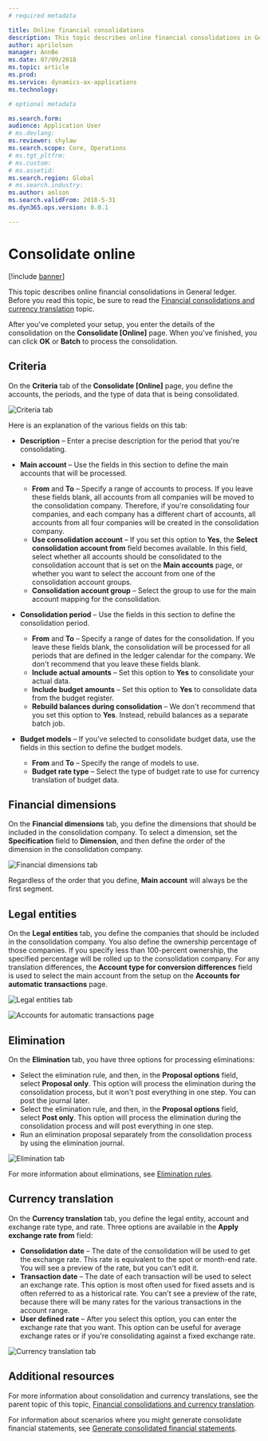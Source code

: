 ```yaml
---
# required metadata

title: Online financial consolidations
description: This topic describes online financial consolidations in General ledger.
author: aprilolson
manager: AnnBe
ms.date: 07/09/2018
ms.topic: article
ms.prod: 
ms.service: dynamics-ax-applications
ms.technology: 

# optional metadata

ms.search.form: 
audience: Application User
# ms.devlang: 
ms.reviewer: shylaw
ms.search.scope: Core, Operations
# ms.tgt_pltfrm: 
# ms.custom: 
# ms.assetid: 
ms.search.region: Global
# ms.search.industry: 
ms.author: aolson
ms.search.validFrom: 2018-5-31
ms.dyn365.ops.version: 8.0.1

---
```


# Consolidate online

[!include [banner](../includes/banner.md)]

This topic describes online financial consolidations in General ledger. Before you read this topic, be sure to read the [Financial consolidations and currency translation](financial-consolidations-currency-translation.md) topic.

After you've completed your setup, you enter the details of the consolidation on the **Consolidate [Online]** page. When you've finished, you can click **OK** or **Batch** to process the consolidation.

## Criteria
On the **Criteria** tab of the **Consolidate [Online]** page, you define the accounts, the periods, and the type of data that is being consolidated.

![Criteria tab](./media/criteria-consolidate-online.png "Criteria tab")

Here is an explanation of the various fields on this tab:

- **Description** – Enter a precise description for the period that you're consolidating.
- **Main account** – Use the fields in this section to define the main accounts that will be processed.

    - **From** and **To** – Specify a range of accounts to process. If you leave these fields blank, all accounts from all companies will be moved to the consolidation company. Therefore, if you're consolidating four companies, and each company has a different chart of accounts, all accounts from all four companies will be created in the consolidation company.
    - **Use consolidation account** – If you set this option to **Yes**, the **Select consolidation account from** field becomes available. In this field, select whether all accounts should be consolidated to the consolidation account that is set on the **Main accounts** page, or whether you want to select the account from one of the consolidation account groups.
    - **Consolidation account group** – Select the group to use for the main account mapping for the consolidation.

- **Consolidation period** – Use the fields in this section to define the consolidation period.

    - **From** and **To** – Specify a range of dates for the consolidation. If you leave these fields blank, the consolidation will be processed for all periods that are defined in the ledger calendar for the company. We don't recommend that you leave these fields blank.
    - **Include actual amounts** – Set this option to **Yes** to consolidate your actual data.
    - **Include budget amounts** – Set this option to **Yes** to consolidate data from the budget register.
    - **Rebuild balances during consolidation** – We don't recommend that you set this option to **Yes**. Instead, rebuild balances as a separate batch job.

- **Budget models** – If you've selected to consolidate budget data, use the fields in this section to define the budget models.

    - **From** and **To** – Specify the range of models to use.
    - **Budget rate type** – Select the type of budget rate to use for currency translation of budget data.

## Financial dimensions
On the **Financial dimensions** tab, you define the dimensions that should be included in the consolidation company. To select a dimension, set the **Specification** field to **Dimension**, and then define the order of the dimension in the consolidation company.

![Financial dimensions tab](./media/financial-dimensions-cons.png "Financial dimensions tab")

Regardless of the order that you define, **Main account** will always be the first segment.

## Legal entities
On the **Legal entities** tab, you define the companies that should be included in the consolidation company. You also define the ownership percentage of those companies. If you specify less than 100-percent ownership, the specified percentage will be rolled up to the consolidation company. For any translation differences, the **Account type for conversion differences** field is used to select the main account from the setup on the **Accounts for automatic transactions** page.

![Legal entities tab](./media/legal-entities-cons.png "Legal entities tab")

![Accounts for automatic transactions page](./media/accounts-for-automatic-cons.png "Accounts for automatic transactions page")

## Elimination
On the **Elimination** tab, you have three options for processing eliminations:

- Select the elimination rule, and then, in the **Proposal options** field, select **Proposal only**. This option will process the elimination during the consolidation process, but it won't post everything in one step. You can post the journal later.
- Select the elimination rule, and then, in the **Proposal options** field, select **Post only**. This option will process the elimination during the consolidation process and will post everything in one step.
- Run an elimination proposal separately from the consolidation process by using the elimination journal.

![Elimination tab](./media/elimination-cons-onl.png "Elimination tab")

For more information about eliminations, see [Elimination rules](./elimination-rules.md).

## Currency translation
On the **Currency translation** tab, you define the legal entity, account and exchange rate type, and rate. Three options are available in the **Apply exchange rate from** field:

- **Consolidation date** – The date of the consolidation will be used to get the exchange rate. This rate is equivalent to the spot or month-end rate. You will see a preview of the rate, but you can't edit it.
- **Transaction date** – The date of each transaction will be used to select an exchange rate. This option is most often used for fixed assets and is often referred to as a historical rate. You can't see a preview of the rate, because there will be many rates for the various transactions in the account range.
- **User defined rate** – After you select this option, you can enter the exchange rate that you want. This option can be useful for average exchange rates or if you're consolidating against a fixed exchange rate.

![Currency translation tab](./media/currency-translation-cons-online.png "Currency translation tab")

## Additional resources

For more information about consolidation and currency translations, see the parent topic of this topic, [Financial consolidations and currency translation](./financial-consolidations-currency-translation.md).

For information about scenarios where you might generate consolidate financial statements, see [Generate consolidated financial statements](./generating-consolidated-financial-statements.md).
